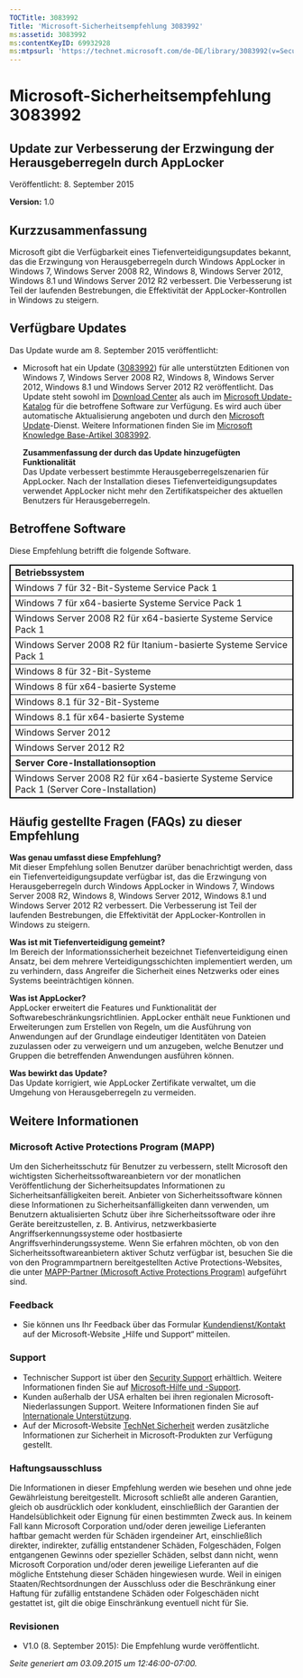 ```yaml
---
TOCTitle: 3083992
Title: 'Microsoft-Sicherheitsempfehlung 3083992'
ms:assetid: 3083992
ms:contentKeyID: 69932928
ms:mtpsurl: 'https://technet.microsoft.com/de-DE/library/3083992(v=Security.10)'
---
```


Microsoft-Sicherheitsempfehlung 3083992
=======================================

Update zur Verbesserung der Erzwingung der Herausgeberregeln durch AppLocker
----------------------------------------------------------------------------

Veröffentlicht: 8. September 2015

**Version:** 1.0

Kurzzusammenfassung
-------------------

Microsoft gibt die Verfügbarkeit eines Tiefenverteidigungsupdates bekannt, das die Erzwingung von Herausgeberregeln durch Windows AppLocker in Windows 7, Windows Server 2008 R2, Windows 8, Windows Server 2012, Windows 8.1 und Windows Server 2012 R2 verbessert. Die Verbesserung ist Teil der laufenden Bestrebungen, die Effektivität der AppLocker-Kontrollen in Windows zu steigern.

Verfügbare Updates
------------------

Das Update wurde am 8. September 2015 veröffentlicht:

-   Microsoft hat ein Update ([3083992](http://support.microsoft.com/de-de/kb/3083992)) für alle unterstützten Editionen von Windows 7, Windows Server 2008 R2, Windows 8, Windows Server 2012, Windows 8.1 und Windows Server 2012 R2 veröffentlicht. Das Update steht sowohl im [Download Center](https://www.microsoft.com/de-de/download/default.aspx) als auch im [Microsoft Update-Katalog](http://catalog.update.microsoft.com/v7/site/install.aspx) für die betroffene Software zur Verfügung. Es wird auch über automatische Aktualisierung angeboten und durch den [Microsoft Update](http://update.microsoft.com/microsoftupdate/v6/vistadefault.aspx?ln=de-de)-Dienst. Weitere Informationen finden Sie im [Microsoft Knowledge Base-Artikel 3083992](http://support.microsoft.com/de-de/kb/3083992).  

    **Zusammenfassung der durch das Update hinzugefügten Funktionalität**  
    Das Update verbessert bestimmte Herausgeberregelszenarien für AppLocker. Nach der Installation dieses Tiefenverteidigungsupdates verwendet AppLocker nicht mehr den Zertifikatspeicher des aktuellen Benutzers für Herausgeberregeln.

Betroffene Software
-------------------

Diese Empfehlung betrifft die folgende Software.

<p> </p>
<table style="border:1px solid black;">
<colgroup>
<col width="100%" />
</colgroup>
<tbody>
<tr class="odd">
<td style="border:1px solid black;"><strong>Betriebssystem</strong></td>
</tr>
<tr class="even">
<td style="border:1px solid black;">Windows 7 für 32-Bit-Systeme Service Pack 1</td>
</tr>
<tr class="odd">
<td style="border:1px solid black;">Windows 7 für x64-basierte Systeme Service Pack 1</td>
</tr>
<tr class="even">
<td style="border:1px solid black;">Windows Server 2008 R2 für x64-basierte Systeme Service Pack 1</td>
</tr>
<tr class="odd">
<td style="border:1px solid black;">Windows Server 2008 R2 für Itanium-basierte Systeme Service Pack 1</td>
</tr>
<tr class="even">
<td style="border:1px solid black;">Windows 8 für 32-Bit-Systeme</td>
</tr>
<tr class="odd">
<td style="border:1px solid black;">Windows 8 für x64-basierte Systeme</td>
</tr>
<tr class="even">
<td style="border:1px solid black;">Windows 8.1 für 32-Bit-Systeme</td>
</tr>
<tr class="odd">
<td style="border:1px solid black;">Windows 8.1 für x64-basierte Systeme</td>
</tr>
<tr class="even">
<td style="border:1px solid black;">Windows Server 2012</td>
</tr>
<tr class="odd">
<td style="border:1px solid black;">Windows Server 2012 R2</td>
</tr>
<tr class="even">
<td style="border:1px solid black;"><strong>Server Core-Installationsoption</strong></td>
</tr>
<tr class="odd">
<td style="border:1px solid black;">Windows Server 2008 R2 für x64-basierte Systeme Service Pack 1 (Server Core-Installation)</td>
</tr>
</tbody>
</table>
  
Häufig gestellte Fragen (FAQs) zu dieser Empfehlung  
---------------------------------------------------
  
**Was genau umfasst diese Empfehlung?**   
Mit dieser Empfehlung sollen Benutzer darüber benachrichtigt werden, dass ein Tiefenverteidigungsupdate verfügbar ist, das die Erzwingung von Herausgeberregeln durch Windows AppLocker in Windows 7, Windows Server 2008 R2, Windows 8, Windows Server 2012, Windows 8.1 und Windows Server 2012 R2 verbessert. Die Verbesserung ist Teil der laufenden Bestrebungen, die Effektivität der AppLocker-Kontrollen in Windows zu steigern.
  
**Was ist mit Tiefenverteidigung gemeint?**   
Im Bereich der Informationssicherheit bezeichnet Tiefenverteidigung einen Ansatz, bei dem mehrere Verteidigungsschichten implementiert werden, um zu verhindern, dass Angreifer die Sicherheit eines Netzwerks oder eines Systems beeinträchtigen können.
  
**Was ist AppLocker?**  
AppLocker erweitert die Features und Funktionalität der Softwarebeschränkungsrichtlinien. AppLocker enthält neue Funktionen und Erweiterungen zum Erstellen von Regeln, um die Ausführung von Anwendungen auf der Grundlage eindeutiger Identitäten von Dateien zuzulassen oder zu verweigern und um anzugeben, welche Benutzer und Gruppen die betreffenden Anwendungen ausführen können.
  
**Was bewirkt das Update?**  
Das Update korrigiert, wie AppLocker Zertifikate verwaltet, um die Umgehung von Herausgeberregeln zu vermeiden.
  
Weitere Informationen  
---------------------
  
### Microsoft Active Protections Program (MAPP)
  
Um den Sicherheitsschutz für Benutzer zu verbessern, stellt Microsoft den wichtigsten Sicherheitssoftwareanbietern vor der monatlichen Veröffentlichung der Sicherheitsupdates Informationen zu Sicherheitsanfälligkeiten bereit. Anbieter von Sicherheitssoftware können diese Informationen zu Sicherheitsanfälligkeiten dann verwenden, um Benutzern aktualisierten Schutz über ihre Sicherheitssoftware oder ihre Geräte bereitzustellen, z. B. Antivirus, netzwerkbasierte Angriffserkennungssysteme oder hostbasierte Angriffsverhinderungssysteme. Wenn Sie erfahren möchten, ob von den Sicherheitssoftwareanbietern aktiver Schutz verfügbar ist, besuchen Sie die von den Programmpartnern bereitgestellten Active Protections-Websites, die unter [MAPP-Partner (Microsoft Active Protections Program)](http://technet.microsoft.com/de-de/security/dn467918) aufgeführt sind.
  
### Feedback
  
-   Sie können uns Ihr Feedback über das Formular [Kundendienst/Kontakt](http://support.microsoft.com/de-de/kb/?scid=sw;en;1257&amp;showpage=1&amp;ws=technet&amp;sd=tech) auf der Microsoft-Website „Hilfe und Support“ mitteilen.
  
### Support
  
-   Technischer Support ist über den [Security Support](https://consumersecuritysupport.microsoft.com/default.aspx?mkt=de-de) erhältlich. Weitere Informationen finden Sie auf [Microsoft-Hilfe und -Support](https://support.microsoft.com/de-de).  
-   Kunden außerhalb der USA erhalten bei ihren regionalen Microsoft-Niederlassungen Support. Weitere Informationen finden Sie auf [Internationale Unterstützung](http://go.microsoft.com/fwlink/?linkid=21155).  
-   Auf der Microsoft-Website [TechNet Sicherheit](http://technet.microsoft.com/de-de/security/default.aspx) werden zusätzliche Informationen zur Sicherheit in Microsoft-Produkten zur Verfügung gestellt.
  
### Haftungsausschluss
  
Die Informationen in dieser Empfehlung werden wie besehen und ohne jede Gewährleistung bereitgestellt. Microsoft schließt alle anderen Garantien, gleich ob ausdrücklich oder konkludent, einschließlich der Garantien der Handelsüblichkeit oder Eignung für einen bestimmten Zweck aus. In keinem Fall kann Microsoft Corporation und/oder deren jeweilige Lieferanten haftbar gemacht werden für Schäden irgendeiner Art, einschließlich direkter, indirekter, zufällig entstandener Schäden, Folgeschäden, Folgen entgangenen Gewinns oder spezieller Schäden, selbst dann nicht, wenn Microsoft Corporation und/oder deren jeweilige Lieferanten auf die mögliche Entstehung dieser Schäden hingewiesen wurde. Weil in einigen Staaten/Rechtsordnungen der Ausschluss oder die Beschränkung einer Haftung für zufällig entstandene Schäden oder Folgeschäden nicht gestattet ist, gilt die obige Einschränkung eventuell nicht für Sie.
  
### Revisionen
  
-   V1.0 (8. September 2015): Die Empfehlung wurde veröffentlicht.
  
*Seite generiert am 03.09.2015 um 12:46:00-07:00.*
